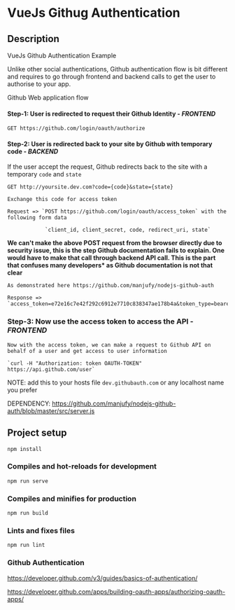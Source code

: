 # VueJs Githug Authentication

## Description

VueJs Github Authentication Example

Unlike other social authentications, Github authentication flow is bit different and requires to go through frontend and backend calls to get the user to authorise to your app.

Github Web application flow

#### Step-1: User is redirected to request their Github Identity - *FRONTEND*

    GET https://github.com/login/oauth/authorize

#### Step-2: User is redirected back to your site by Github with temporary code - *BACKEND*
   
   If the user accept the request, Github redirects back to the site with a temporary `code` and `state`
    
    GET http://yoursite.dev.com?code={code}&state={state}

    Exchange this code for access token

    Request => `POST https://github.com/login/oauth/access_token` with the following form data

                `client_id, client_secret, code, redirect_uri, state`
  
 __We can't make the above POST request from the browser directly due to security issue, this is the step Github documentation fails to explain. One would have to make that call through backend API call. This is the part that confuses many developers* as Github documentation is not that clear__
  
    As demonstrated here https://github.com/manjufy/nodejs-github-auth

    Response => `access_token=e72e16c7e42f292c6912e7710c838347ae178b4a&token_type=bearer`

### Step-3: Now use the access token to access the API - *FRONTEND*
    
    Now with the access token, we can make a request to Github API on behalf of a user and get access to user information

    `curl -H "Authorization: token OAUTH-TOKEN" https://api.github.com/user`


NOTE: add this to your hosts file `dev.githubauth.com` or any localhost name you prefer

DEPENDENCY:  https://github.com/manjufy/nodejs-github-auth/blob/master/src/server.js

## Project setup
```
npm install
```

### Compiles and hot-reloads for development
```
npm run serve
```

### Compiles and minifies for production
```
npm run build
```

### Lints and fixes files
```
npm run lint
```

### Github Authentication

https://developer.github.com/v3/guides/basics-of-authentication/


https://developer.github.com/apps/building-oauth-apps/authorizing-oauth-apps/
